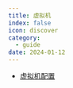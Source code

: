 ```yaml
---
title: 虚拟机
index: false
icon: discover
category:
  - guide
date: 2024-01-12
---
```


- [虚拟机配置](vm-config.md)
